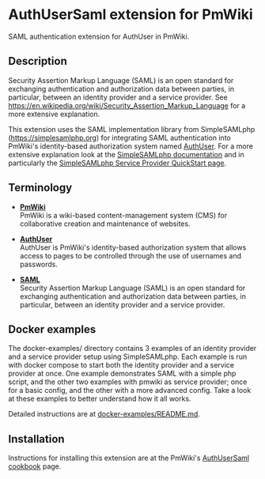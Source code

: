 # AuthUserSaml extension for PmWiki

SAML authentication extension for AuthUser in PmWiki.

## Description

Security Assertion Markup Language (SAML) is an open standard for exchanging authentication and authorization data between parties, in particular, between an identity provider and a service provider. See https://en.wikipedia.org/wiki/Security_Assertion_Markup_Language for a more extensive explanation.

This extension uses the SAML implementation library from SimpleSAMLphp (https://simplesamlphp.org) for integrating SAML authentication into PmWiki's identity-based authorization system named [AuthUser](https://www.pmwiki.org/wiki/Cookbook/AuthUser). For a more extensive explanation look at the [SimpleSAMLphp documentation](https://simplesamlphp.org/docs) and in particularly the [SimpleSAMLphp Service Provider QuickStart page](https://simplesamlphp.org/docs/stable/simplesamlphp-sp.html).

## Terminology

* **[PmWiki](https://www.pmwiki.org)**  <br>
  PmWiki is a wiki-based content-management system (CMS) for collaborative creation and maintenance of websites.

* **[AuthUser](https://www.pmwiki.org/wiki/PmWiki/AuthUser)** <br>
AuthUser is PmWiki's identity-based authorization system that allows access to pages to be controlled through 
the use of usernames and passwords.

* **[SAML](https://en.wikipedia.org/wiki/Security_Assertion_Markup_Language)** <br>
  Security Assertion Markup Language (SAML) is an open standard for exchanging authentication and authorization data between parties, in particular, between an identity provider and a service provider.
   
## Docker examples
 The docker-examples/ directory contains 3 examples of an identity provider and a service provider setup using SimpleSAMLphp. Each example is run with docker compose to start both the identity provider and a service provider at once. One example demonstrates SAML with a simple php script, and the other two examples with pmwiki as service provider; once for a basic config, and the other with a more advanced config. Take a look at these examples to better understand how it all works. 
 
Detailed instructions are at [docker-examples/README.md](https://github.com/harcokuppens/PmWiki-Cookbook-AuthUserSaml/blob/main/docker-examples/README.md).

## Installation

Instructions for installing this extension are at the PmWiki's [AuthUserSaml cookbook](https://www.pmwiki.org/wiki/Cookbook/AuthUserSaml) page.
